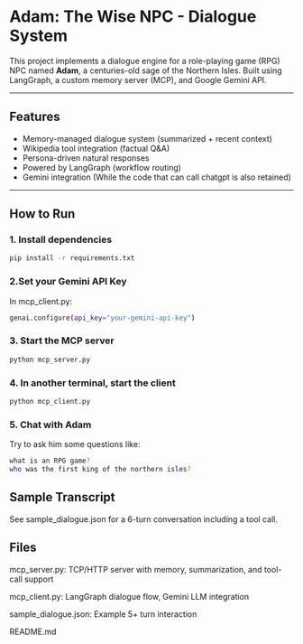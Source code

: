 # Adam: The Wise NPC - Dialogue System

This project implements a dialogue engine for a role-playing game (RPG) NPC named **Adam**, a centuries-old sage of the Northern Isles. Built using LangGraph, a custom memory server (MCP), and Google Gemini API.

---

##  Features

-  Memory-managed dialogue system (summarized + recent context)
-  Wikipedia tool integration (factual Q&A)
-  Persona-driven natural responses
-  Powered by LangGraph (workflow routing)
-  Gemini integration (While the code that can call chatgpt is also retained)

---

##  How to Run

### 1. Install dependencies

```bash
pip install -r requirements.txt
```

### 2.Set your Gemini API Key

In mcp_client.py:

```bash
genai.configure(api_key="your-gemini-api-key")
```

### 3. Start the MCP server

```bash
python mcp_server.py
```

### 4. In another terminal, start the client

```bash
python mcp_client.py
```

### 5. Chat with Adam

Try to ask him some questions like:

```bash
what is an RPG game?
who was the first king of the northern isles?
```

## Sample Transcript

See sample_dialogue.json for a 6-turn conversation including a tool call.

## Files

mcp_server.py: TCP/HTTP server with memory, summarization, and tool-call support

mcp_client.py: LangGraph dialogue flow, Gemini LLM integration

sample_dialogue.json: Example 5+ turn interaction

README.md